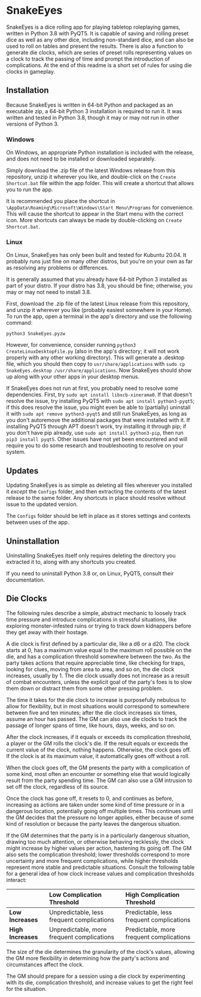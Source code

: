 # SnakeEyes
SnakeEyes is a dice rolling app for playing tabletop roleplaying games, written in Python 3.8 with PyQT5.  It is capable of saving and rolling preset dice as well as any other dice, including non-standard dice, and can also be used to roll on tables and present the results.  There is also a function to generate die clocks, which are series of preset rolls representing values on a clock to track the passing of time and prompt the introduction of complications.  At the end of this readme is a short set of rules for using die clocks in gameplay.

## Installation
Because SnakeEyes is written in 64-bit Python and packaged as an executable zip, a 64-bit Python 3 installation is required to run it.  It was written and tested in Python 3.8, though it may or may not run in other versions of Python 3.

### Windows
On Windows, an appropriate Python installation is included with the release, and does not need to be installed or downloaded separately.

Simply download the .zip file of the latest Windows release from this repository, unzip it wherever you like, and double-click on the `Create Shortcut.bat` file within the app folder.  This will create a shortcut that allows you to run the app.

It is recommended you place the shortcut in `\AppData\Roaming\Microsoft\Windows\Start Menu\Programs` for convenience.  This will cause the shortcut to appear in the Start menu with the correct icon.  More shortcuts can always be made by double-clicking on `Create Shortcut.bat`.

### Linux
On Linux, SnakeEyes has only been built and tested for Kubuntu 20.04.  It probably runs just fine on many other distros, but you're on your own as far as resolving any problems or differences.

It is generally assumed that you already have 64-bit Python 3 installed as part of your distro.  If your distro has 3.8, you should be fine; otherwise, you may or may not need to install 3.8.

First, download the .zip file of the latest Linux release from this repository, and unzip it wherever you like (probably easiest somewhere in your Home).  To run the app, open a terminal in the app's directory and use the following command:

```
python3 SnakeEyes.pyzw
```

However, for convenience, consider running `python3 CreateLinuxDesktopFile.py` (also in the app's directory; it will not work properly with any other working directory).  This will generate a .desktop file, which you should then copy to `usr/share/applications`  with `sudo cp SnakeEyes.desktop /usr/share/applications`.  Now SnakeEyes should show up along with your other apps in your desktop menus.

If SnakeEyes does not run at first, you probably need to resolve some dependencies.  First, try `sudo apt install libxcb-xinerama0`.  If that doesn't resolve the issue, try installing PyQT5 with `sudo apt install python3-pyqt5`; if this does resolve the issue, you might even be able to (partially) uninstall it with `sudo apt remove python3-pyqt5` and still run SnakeEyes, as long as you don't autoremove the additional packages that were installed with it.  If installing PyQT5 through APT doesn't work, try installing it through pip; if you don't have pip already, use `sudo apt install python3-pip`, then run `pip3 install pyqt5`.  Other issues have not yet been encountered and will require you to do some research and troubleshooting to resolve on your system.

## Updates
Updating SnakeEyes is as simple as deleting all files wherever you installed it *except* the `Configs` folder, and then extracting the contents of the latest release to the same folder.  Any shortcuts in place should resolve without issue to the updated version.

The `Configs` folder should be left in place as it stores settings and contexts between uses of the app.

## Uninstallation
Uninstalling SnakeEyes itself only requires deleting the directory you extracted it to, along with any shortcuts you created.

If you need to uninstall Python 3.8 or, on Linux, PyQT5, consult their documentation.

## Die Clocks
The following rules describe a simple, abstract mechanic to loosely track time pressure and introduce complications in stressful situations, like exploring monster-infested ruins or trying to track down kidnappers before they get away with their hostage.

A die clock is first defined by a particular die, like a d6 or a d20.  The clock starts at 0, has a maximum value equal to the maximum roll possible on the die, and has a complication threshold somewhere between the two.  As the party takes actions that require appreciable time, like checking for traps, looking for clues, moving from area to area, and so on, the die clock increases, usually by 1.  The die clock usually does not increase as a result of combat encounters, unless the explicit goal of the party's foes is to slow them down or distract them from some other pressing problem.

The time it takes for the die clock to increase is purposefully nebulous to allow for flexibility, but in most situations would correspond to somewhere between five and ten minutes; after the die clock increases six times, assume an hour has passed.  The GM can also use die clocks to track the passage of longer spans of time, like hours, days, weeks, and so on.

After the clock increases, if it equals or exceeds its complication threshold, a player or the GM rolls the clock's die.  If the result equals or exceeds the current value of the clock, nothing happens.  Otherwise, the clock goes off.  If the clock is at its maximum value, it automatically goes off without a roll.

When the clock goes off, the GM presents the party with a complication of some kind, most often an encounter or something else that would logically result from the party spending time.  The GM can also use a GM intrusion to set off the clock, regardless of its source.

Once the clock has gone off, it resets to 0, and continues as before, increasing as actions are taken under some kind of time pressure or in a dangerous location, potentially going off multiple times.  This continues until the GM decides that the pressure no longer applies, either because of some kind of resolution or because the party leaves the dangerous situation.

If the GM determines that the party is in a particularly dangerous situation, drawing too much attention, or otherwise behaving recklessly, the clock might increase by higher values per action, hastening its going off.  The GM also sets the complication threshold; lower thresholds correspond to more uncertainty and more frequent complications, while higher thresholds represent more stable and predictable situations.  Consult the following table for a general idea of how clock increase values and complication thresholds interact:

|  | Low Complication Threshold | High Complication Threshold |
| :-- | :-- | :-- |
| **Low Increases** | Unpredictable, less frequent complications | Predictable, less frequent complications |
| **High Increases** | Unpredictable, more frequent complications | Predictable, more frequent complications |

The size of the die determines the granularity of the clock's values, allowing the GM more flexibility in determining how the party's actions and circumstances affect the clock.

The GM should prepare for a session using a die clock by experimenting with its die, complication threshold, and increase values to get the right feel for the situation.